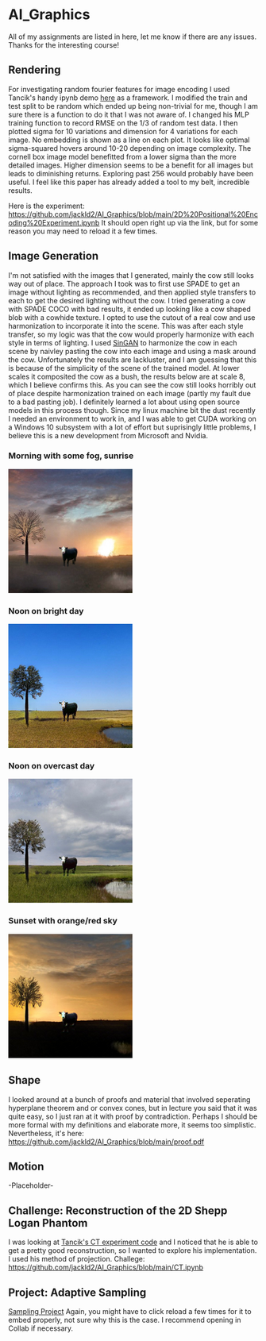 # AI_Graphics
All of my assignments are listed in here, let me know if there are any issues. Thanks for the interesting course!

## Rendering 
For investigating random fourier features for image encoding I used Tancik's handy ipynb demo [here](https://github.com/tancik/fourier-feature-networks/blob/master/Demo.ipynb)  as a framework. I modified the train and test split to be random which ended up being non-trivial for me, though I am sure there is a function to do it that I was not aware of. I changed his MLP training function to record RMSE on the 1/3 of random test data. I then plotted sigma for 10 variations and dimension for 4 variations for each image. No embedding is shown as a line on each plot. It looks like optimal sigma-squared hovers around 10-20 depending on image complexity. The cornell box image model benefitted from a lower sigma than the more detailed images. Higher dimension seems to be a benefit for all images but leads to diminishing returns. Exploring past 256 would probably have been useful. I feel like this paper has already added a tool to my belt, incredible results.

Here is the experiment: https://github.com/jackld2/AI_Graphics/blob/main/2D%20Positional%20Encoding%20Experiment.ipynb
It should open right up via the link, but for some reason you may need to reload it a few times.

## Image Generation
I'm not satisfied with the images that I generated, mainly the cow still looks way out of place. The approach I took was to first use SPADE to get an image without lighting as recommended, and then applied style transfers to each to get the desired lighting without the cow. I tried generating a cow with SPADE COCO with bad results, it ended up looking like a cow shaped blob with a cowhide texture. I opted to use the cutout of a real cow and use harmonization to incorporate it into the scene. This was after each style transfer, so my logic was that the cow would properly harmonize with each style in terms of lighting. I used [SinGAN](https://github.com/tamarott/SinGAN) to harmonize the cow in each scene by naivley pasting the cow into each image and using a mask around the cow. Unfortunately the results are lackluster, and I am guessing that this is because of the simplicity of the scene of the trained model. At lower scales it composited the cow as a bush, the results below are at scale 8, which I believe confirms this. As you can see the cow still looks horribly out of place despite harmonization trained on each image (partly my fault due to a bad pasting job). I definitely learned a lot about using open source models in this process though. Since my linux machine bit the dust recently I needed an environment to work in, and I was able to get CUDA working on a Windows 10 subsystem with a lot of effort but suprisingly little problems, I believe this is a new development from Microsoft and Nvidia.

### Morning with some fog, sunrise
![IMG](https://github.com/jackld2/AI_Graphics/blob/main/ImageGen/morningcow.png?raw=true)
### Noon on bright day
![IMG](https://github.com/jackld2/AI_Graphics/blob/main/ImageGen/nooncow.png?raw=true)
### Noon on overcast day
![IMG](https://github.com/jackld2/AI_Graphics/blob/main/ImageGen/overcastcow.png?raw=true)
### Sunset with orange/red sky
![IMG](https://github.com/jackld2/AI_Graphics/blob/main/ImageGen/sunsetcow.png?raw=true)

## Shape
I looked around at a bunch of proofs and material that involved seperating hyperplane theorem and or convex cones, but in lecture you said that it was quite easy, so I just ran at it with proof by contradiction. Perhaps I should be more formal with my definitions and elaborate more, it seems too simplistic. Nevertheless, it's here: https://github.com/jackld2/AI_Graphics/blob/main/proof.pdf

## Motion
-Placeholder-

## Challenge: Reconstruction of the 2D Shepp Logan Phantom
I was looking at [Tancik's CT experiment code](https://github.com/tancik/fourier-feature-networks/blob/master/Experiments/2d_CT.ipynb) and I noticed that he is able to get a pretty good reconstruction, so I wanted to explore his implementation. I used his method of projection. Challege: https://github.com/jackld2/AI_Graphics/blob/main/CT.ipynb

## Project: Adaptive Sampling
[Sampling Project](https://github.com/jackld2/AI_Graphics/blob/main/Sampling_Project.ipynb)
Again, you might have to click reload a few times for it to embed properly, not sure why this is the case. I recommend opening in Collab if necessary.

